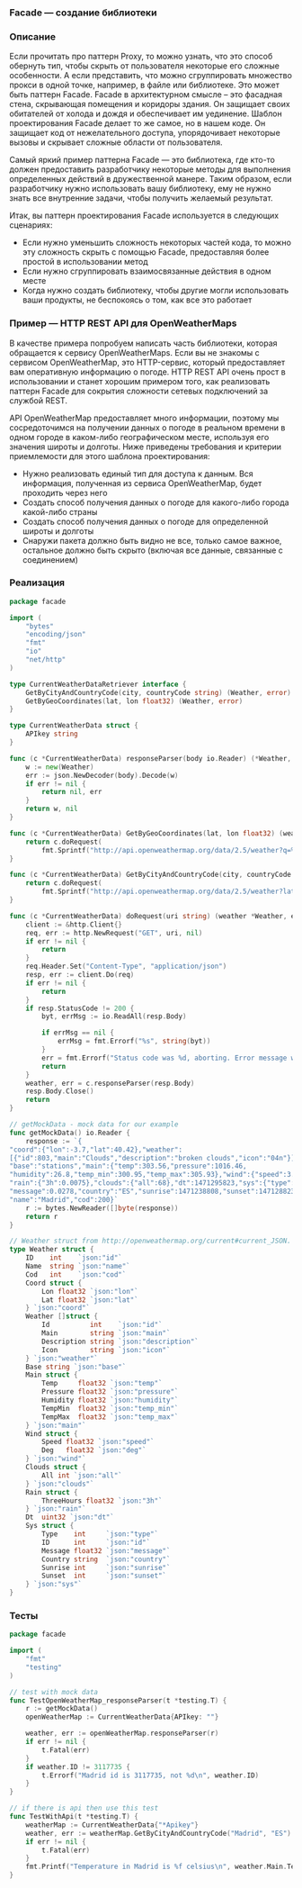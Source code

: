 ### Facade — создание библиотеки

### Описание

Если прочитать про паттерн Proxy, то можно узнать, что это способ обернуть тип, чтобы скрыть от пользователя некоторые его сложные особенности. А если представить, что можно сгруппировать множество прокси в одной точке, например, в файле или библиотеке. Это может быть паттерн Facade. Facade в архитектурном смысле – это фасадная стена, скрывающая помещения и коридоры здания. Он защищает своих обитателей от холода и дождя и обеспечивает им уединение.
Шаблон проектирования Facade делает то же самое, но в нашем коде. Он защищает код от нежелательного доступа, упорядочивает некоторые вызовы и скрывает сложные области от пользователя.

Самый яркий пример паттерна Facade — это библиотека, где кто-то должен предоставить разработчику некоторые методы для выполнения определенных действий в дружественной манере. Таким образом, если разработчику нужно использовать вашу библиотеку, ему не нужно знать все внутренние задачи, чтобы получить желаемый результат.

Итак, вы паттерн проектирования Facade используется в следующих сценариях:
* Если нужно уменьшить сложность некоторых частей кода, то можно эту сложность скрыть с помощью Facade, предоставляя более простой в использовании метод
* Если нужно сгруппировать взаимосвязанные действия в одном месте
* Когда нужно создать библиотеку, чтобы другие могли использовать ваши продукты, не беспокоясь о том, как все это работает

### Пример — HTTP REST API для OpenWeatherMaps

В качестве примера попробуем написать часть библиотеки, которая обращается к сервису OpenWeatherMaps. Если вы не знакомы с сервисом OpenWeatherMap, это HTTP-сервис, который предоставляет вам оперативную информацию о погоде. HTTP REST API очень прост в использовании и станет хорошим примером того, как реализовать паттерн Facade для сокрытия сложности сетевых подключений за службой REST.

API OpenWeatherMap предоставляет много информации, поэтому мы сосредоточимся на получении данных о погоде в реальном времени в одном городе в каком-либо географическом месте, используя его значения широты и долготы. Ниже приведены требования и критерии приемлемости для этого шаблона проектирования:
* Нужно реализовать единый тип для доступа к данным. Вся информация, полученная из сервиса OpenWeatherMap, будет проходить через него
* Создать способ получения данных о погоде для какого-либо города какой-либо страны
* Создать способ получения данных о погоде для определенной широты и долготы
* Снаружи пакета должно быть видно не все, только самое важное, остальное должно быть скрыто (включая все данные, связанные с соединением)

### Реализация
```go
package facade

import (
	"bytes"
	"encoding/json"
	"fmt"
	"io"
	"net/http"
)

type CurrentWeatherDataRetriever interface {
	GetByCityAndCountryCode(city, countryCode string) (Weather, error)
	GetByGeoCoordinates(lat, lon float32) (Weather, error)
}

type CurrentWeatherData struct {
	APIkey string
}

func (c *CurrentWeatherData) responseParser(body io.Reader) (*Weather, error) {
	w := new(Weather)
	err := json.NewDecoder(body).Decode(w)
	if err != nil {
		return nil, err
	}
	return w, nil
}

func (c *CurrentWeatherData) GetByGeoCoordinates(lat, lon float32) (weather *Weather, err error) {
	return c.doRequest(
		fmt.Sprintf("http://api.openweathermap.org/data/2.5/weather?q=%v,%v&APPID=%s", lat, lon, c.APIkey))
}

func (c *CurrentWeatherData) GetByCityAndCountryCode(city, countryCode string) (weather *Weather, err error) {
	return c.doRequest(
		fmt.Sprintf("http://api.openweathermap.org/data/2.5/weather?lat=%s&lon=%s&APPID=%s", city, countryCode, c.APIkey))
}

func (c *CurrentWeatherData) doRequest(uri string) (weather *Weather, err error) {
	client := &http.Client{}
	req, err := http.NewRequest("GET", uri, nil)
	if err != nil {
		return
	}
	req.Header.Set("Content-Type", "application/json")
	resp, err := client.Do(req)
	if err != nil {
		return
	}
	if resp.StatusCode != 200 {
		byt, errMsg := io.ReadAll(resp.Body)

		if errMsg == nil {
			errMsg = fmt.Errorf("%s", string(byt))
		}
		err = fmt.Errorf("Status code was %d, aborting. Error message was:\n%s\n", resp.StatusCode, errMsg)
		return
	}
	weather, err = c.responseParser(resp.Body)
	resp.Body.Close()
	return
}

// getMockData - mock data for our example
func getMockData() io.Reader {
	response := `{
"coord":{"lon":-3.7,"lat":40.42},"weather":
[{"id":803,"main":"Clouds","description":"broken clouds","icon":"04n"}],
"base":"stations","main":{"temp":303.56,"pressure":1016.46,
"humidity":26.8,"temp_min":300.95,"temp_max":305.93},"wind":{"speed":3.17,"deg":151.001},
"rain":{"3h":0.0075},"clouds":{"all":68},"dt":1471295823,"sys":{"type":3,"id":1442829648,
"message":0.0278,"country":"ES","sunrise":1471238808,"sunset":1471288232},"id":3117735,
"name":"Madrid","cod":200}`
	r := bytes.NewReader([]byte(response))
	return r
}

// Weather struct from http://openweathermap.org/current#current_JSON.
type Weather struct {
	ID    int    `json:"id"`
	Name  string `json:"name"`
	Cod   int    `json:"cod"`
	Coord struct {
		Lon float32 `json:"lon"`
		Lat float32 `json:"lat"`
	} `json:"coord"`
	Weather []struct {
		Id          int    `json:"id"`
		Main        string `json:"main"`
		Description string `json:"description"`
		Icon        string `json:"icon"`
	} `json:"weather"`
	Base string `json:"base"`
	Main struct {
		Temp     float32 `json:"temp"`
		Pressure float32 `json:"pressure"`
		Humidity float32 `json:"humidity"`
		TempMin  float32 `json:"temp_min"`
		TempMax  float32 `json:"temp_max"`
	} `json:"main"`
	Wind struct {
		Speed float32 `json:"speed"`
		Deg   float32 `json:"deg"`
	} `json:"wind"`
	Clouds struct {
		All int `json:"all"`
	} `json:"clouds"`
	Rain struct {
		ThreeHours float32 `json:"3h"`
	} `json:"rain"`
	Dt  uint32 `json:"dt"`
	Sys struct {
		Type    int     `json:"type"`
		ID      int     `json:"id"`
		Message float32 `json:"message"`
		Country string  `json:"country"`
		Sunrise int     `json:"sunrise"`
		Sunset  int     `json:"sunset"`
	} `json:"sys"`
}
```

### Тесты

```go
package facade

import (
	"fmt"
	"testing"
)

// test with mock data
func TestOpenWeatherMap_responseParser(t *testing.T) {
	r := getMockData()
	openWeatherMap := CurrentWeatherData{APIkey: ""}

	weather, err := openWeatherMap.responseParser(r)
	if err != nil {
		t.Fatal(err)
	}
	if weather.ID != 3117735 {
		t.Errorf("Madrid id is 3117735, not %d\n", weather.ID)
	}
}

// if there is api then use this test
func TestWithApi(t *testing.T) {
	weatherMap := CurrentWeatherData{"*Apikey"}
	weather, err := weatherMap.GetByCityAndCountryCode("Madrid", "ES")
	if err != nil {
		t.Fatal(err)
	}
	fmt.Printf("Temperature in Madrid is %f celsius\n", weather.Main.Temp-273.15)
}

```